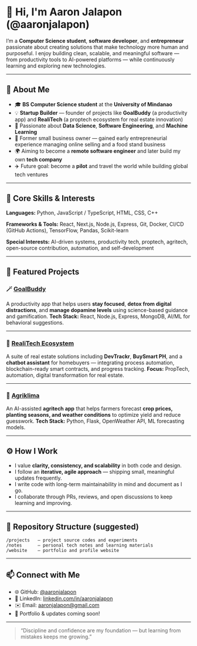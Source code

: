 # 👋 Hi, I'm Aaron Jalapon (@aaronjalapon)

I’m a **Computer Science student**, **software developer**, and **entrepreneur** passionate about creating solutions that make technology more human and purposeful. I enjoy building clean, scalable, and meaningful software — from productivity tools to AI-powered platforms — while continuously learning and exploring new technologies.

---

## 🚀 About Me

* 🎓 **BS Computer Science student** at the **University of Mindanao**
* 💡 **Startup Builder** — founder of projects like **GoalBuddy** (a productivity app) and **RealiTech** (a proptech ecosystem for real estate innovation)
* 🤖 Passionate about **Data Science**, **Software Engineering**, and **Machine Learning**
* 💼 Former small business owner — gained early entrepreneurial experience managing online selling and a food stand business
* 🌍 Aiming to become a **remote software engineer** and later build my own **tech company**
* ✈️ Future goal: become a **pilot** and travel the world while building global tech ventures

---

## 🧠 Core Skills & Interests

**Languages:**
Python, JavaScript / TypeScript, HTML, CSS, C++

**Frameworks & Tools:**
React, Next.js, Node.js, Express, Git, Docker, CI/CD (GitHub Actions), TensorFlow, Pandas, Scikit-learn

**Special Interests:**
AI-driven systems, productivity tech, proptech, agritech, open-source contribution, automation, and self-development

---

## 🧩 Featured Projects

### 🪄 [GoalBuddy](https://github.com/aaronjalapon/goalbuddy)

A productivity app that helps users **stay focused**, **detox from digital distractions**, and **manage dopamine levels** using science-based guidance and gamification.
**Tech Stack:** React, Node.js, Express, MongoDB, AI/ML for behavioral suggestions.

---

### 🏡 [RealiTech Ecosystem](https://github.com/aaronjalapon/realitech)

A suite of real estate solutions including **DevTrackr**, **BuySmart PH**, and a **chatbot assistant** for homebuyers — integrating process automation, blockchain-ready smart contracts, and progress tracking.
**Focus:** PropTech, automation, digital transformation for real estate.

---

### 🌾 [Agriklima](https://github.com/aaronjalapon/agriklima)

An AI-assisted **agritech app** that helps farmers forecast **crop prices, planting seasons, and weather conditions** to optimize yield and reduce guesswork.
**Tech Stack:** Python, Flask, OpenWeather API, ML forecasting models.

---

## ⚙️ How I Work

* I value **clarity, consistency, and scalability** in both code and design.
* I follow an **iterative, agile approach** — shipping small, meaningful updates frequently.
* I write code with long-term maintainability in mind and document as I go.
* I collaborate through PRs, reviews, and open discussions to keep learning and improving.

---

## 📂 Repository Structure (suggested)

```
/projects   — project source codes and experiments  
/notes      — personal tech notes and learning materials  
/website    — portfolio and profile website  
```

---

## 📫 Connect with Me

* 🌐 GitHub: [@aaronjalapon](https://github.com/aaronjalapon)
* 💼 LinkedIn: [linkedin.com/in/aaronjalapon](https://linkedin.com/in/aaronjalapon)
* ✉️ Email: [aaronjalapon@gmail.com](mailto:aaronjalapon@gmail.com)
* 🧠 Portfolio & updates coming soon!

---

> “Discipline and confidence are my foundation — but learning from mistakes keeps me growing.”
